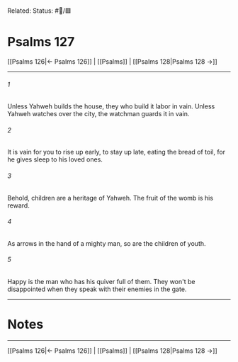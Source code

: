 Related:
Status: #📖/🟥
# Psalms 127

[[Psalms 126|← Psalms 126]] | [[Psalms]] | [[Psalms 128|Psalms 128 →]]
***



###### 1 
Unless Yahweh builds the house, they who build it labor in vain. Unless Yahweh watches over the city, the watchman guards it in vain. 

###### 2 
It is vain for you to rise up early, to stay up late, eating the bread of toil, for he gives sleep to his loved ones. 

###### 3 
Behold, children are a heritage of Yahweh. The fruit of the womb is his reward. 

###### 4 
As arrows in the hand of a mighty man, so are the children of youth. 

###### 5 
Happy is the man who has his quiver full of them. They won't be disappointed when they speak with their enemies in the gate.

---
# Notes


***
[[Psalms 126|← Psalms 126]] | [[Psalms]] | [[Psalms 128|Psalms 128 →]]
